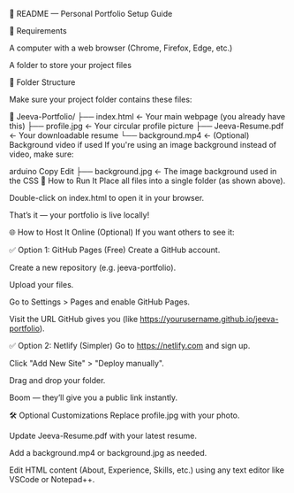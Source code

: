📘 README — Personal Portfolio Setup Guide

🔧 Requirements

A computer with a web browser (Chrome, Firefox, Edge, etc.)

A folder to store your project files

📁 Folder Structure

Make sure your project folder contains these files:

📁 Jeeva-Portfolio/
├── index.html               ← Your main webpage (you already have this)
├── profile.jpg              ← Your circular profile picture
├── Jeeva-Resume.pdf         ← Your downloadable resume
└── background.mp4           ← (Optional) Background video if used
If you're using an image background instead of video, make sure:

arduino
Copy
Edit
├── background.jpg           ← The image background used in the CSS
🚀 How to Run It
Place all files into a single folder (as shown above).

Double-click on index.html to open it in your browser.

That’s it — your portfolio is live locally!

🌐 How to Host It Online (Optional)
If you want others to see it:

✅ Option 1: GitHub Pages (Free)
Create a GitHub account.

Create a new repository (e.g. jeeva-portfolio).

Upload your files.

Go to Settings > Pages and enable GitHub Pages.

Visit the URL GitHub gives you (like https://yourusername.github.io/jeeva-portfolio).

✅ Option 2: Netlify (Simpler)
Go to https://netlify.com and sign up.

Click "Add New Site" > "Deploy manually".

Drag and drop your folder.

Boom — they’ll give you a public link instantly.

🛠 Optional Customizations
Replace profile.jpg with your photo.

Update Jeeva-Resume.pdf with your latest resume.

Add a background.mp4 or background.jpg as needed.

Edit HTML content (About, Experience, Skills, etc.) using any text editor like VSCode or Notepad++.

